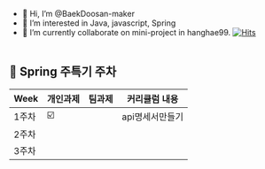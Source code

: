 - 👋 Hi, I’m @BaekDoosan-maker
- 👀 I’m interested in Java, javascript, Spring
- 🌱 I’m currently collaborate on mini-project in hanghae99. 
                                                [![Hits](https://hits.seeyoufarm.com/api/count/incr/badge.svg?url=https://github.com/BaekDoosan-maker/Doosan.git)](https://hits.seeyoufarm.com)      
                                                <br>
##  🍎 Spring 주특기 주차 ##

| Week | 개인과제 | 팀과제 |커리큘럼 내용 |
| ------ | -- | -- |----------- |
| 1주차 |  ☑️ | |api명세서만들기|
| 2주차 |  |  |  |
| 3주차 |  |  |  |

